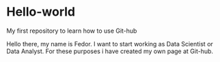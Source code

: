 # Hello-world
My first repository to learn how to use Git-hub

Hello there, my name is Fedor. I want to start working as Data Scientist or Data Analyst. For these purposes i have created my own page at Git-hub.
